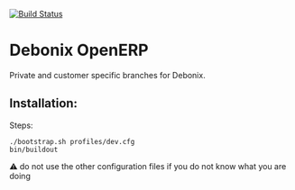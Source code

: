 [![Build Status](https://magnum.travis-ci.com/camptocamp/debonix_openerp.svg?token=3A3ZhwttEcmdqp7JzQb7&branch=master)](https://magnum.travis-ci.com/camptocamp/debonix_openerp)

# Debonix OpenERP

Private and customer specific branches for Debonix.

## Installation:

Steps:

    ./bootstrap.sh profiles/dev.cfg
    bin/buildout

:warning: do not use the other configuration files if you do not know what you
are doing
